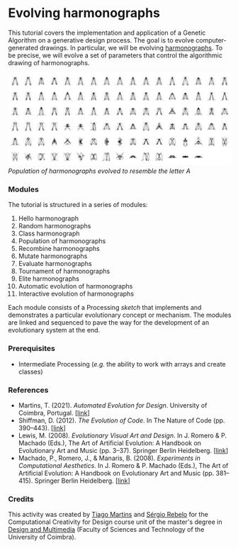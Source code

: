 # Evolving harmonographs

This tutorial covers the implementation and application of a Genetic Algorithm on a generative design process. The goal is to evolve computer-generated drawings. In particular, we will be evolving [harmonographs](https://en.wikipedia.org/wiki/Harmonograph). To be precise, we will evolve a set of parameters that control the algorithmic drawing of harmonographs.

![](images/evolving-A.png)
*Population of harmonographs evolved to resemble the letter A*

### Modules

The tutorial is structured in a series of modules:

1. Hello harmonograph
2. Random harmonographs
3. Class harmonograph
4. Population of harmonographs
5. Recombine harmonographs
6. Mutate harmonographs
7. Evaluate harmonographs
8. Tournament of harmonographs
9. Elite harmonographs
10. Automatic evolution of harmonographs
11. Interactive evolution of harmonographs

Each module consists of a Processing *sketch* that implements and demonstrates a particular evolutionary concept or mechanism. The modules are linked and sequenced to pave the way for the development of an evolutionary system at the end.

### Prerequisites

- Intermediate Processing (*e.g.* the ability to work with arrays and create classes)

### References

- Martins, T. (2021). *Automated Evolution for Design*. University of Coimbra, Portugal. [[link](https://estudogeral.sib.uc.pt/handle/10316/96431)]
- Shiffman, D. (2012). *The Evolution of Code*. In The Nature of Code (pp. 390–443). [[link](https://natureofcode.com/book/chapter-9-the-evolution-of-code/)]
- Lewis, M. (2008). *Evolutionary Visual Art and Design*. In J. Romero & P. Machado (Eds.), The Art of Artificial Evolution: A Handbook on Evolutionary Art and Music (pp. 3–37). Springer Berlin Heidelberg. [[link](https://link.springer.com/chapter/10.1007/978-3-540-72877-1_1)]
- Machado, P., Romero, J., & Manaris, B. (2008). *Experiments in Computational Aesthetics*. In J. Romero & P. Machado (Eds.), The Art of Artificial Evolution: A Handbook on Evolutionary Art and Music (pp. 381–415). Springer Berlin Heidelberg. [[link](https://link.springer.com/chapter/10.1007/978-3-540-72877-1_18)]

### Credits

This activity was created by [Tiago Martins](http://cdv.dei.uc.pt/people/tiago-martins/) and [Sérgio Rebelo](https://cdv.dei.uc.pt/authors/sergio-rebelo/) for the Computational Creativity for Design course unit of the master's degree in [Design and Multimedia](https://dm.dei.uc.pt) (Faculty of Sciences and Technology of the University of Coimbra).